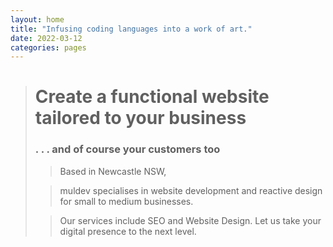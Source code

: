 ```yaml
---
layout: home
title: "Infusing coding languages into a work of art."
date: 2022-03-12
categories: pages
---
```



> # Create a functional website tailored to your business
> ### . . . and of course your customers too
> 
> >Based in Newcastle NSW,
> 
> >muldev specialises in website development and reactive design for small to medium businesses.
> 
> >Our services include SEO and Website Design. Let us take your digital presence to the next level.
